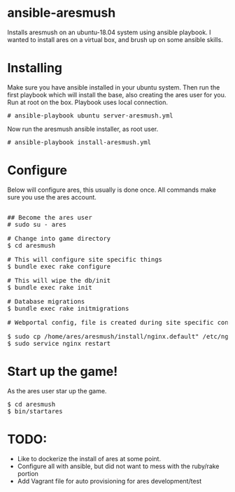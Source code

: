 # ansible-aresmush
Installs aresmush on an ubuntu-18.04 system using ansible playbook. 
I wanted to install ares on a virtual box, and brush up on some
ansible skills.


# Installing
Make sure you have ansible installed in your ubuntu system. 
Then run the first playbook which will install the base, 
also creating the ares user for you. Run at root on the box.
Playbook uses local connection.

<pre>
# ansible-playbook ubuntu_server-aresmush.yml
</pre>

Now run the aresmush ansible installer, as root user.

<pre>
# ansible-playbook install-aresmush.yml
</pre>

# Configure
Below will configure ares, this usually is done once. All commands
make sure you use the ares account. 
<pre>

## Become the ares user
# sudo su - ares

# Change into game directory
$ cd aresmush

# This will configure site specific things
$ bundle exec rake configure

# This will wipe the db/init
$ bundle exec rake init

# Database migrations
$ bundle exec rake initmigrations

# Webportal config, file is created during site specific configuration

$ sudo cp /home/ares/aresmush/install/nginx.default" /etc/nginx/sites-enabled/default
$ sudo service nginx restart
</pre>

# Start up the game!
As the ares user star up the game.

<pre>
$ cd aresmush
$ bin/startares
</pre>

# TODO:
* Like to dockerize the install of ares at some point.
* Configure all with ansible, but did not want to mess with the ruby/rake portion
* Add Vagrant file for auto provisioning for ares development/test